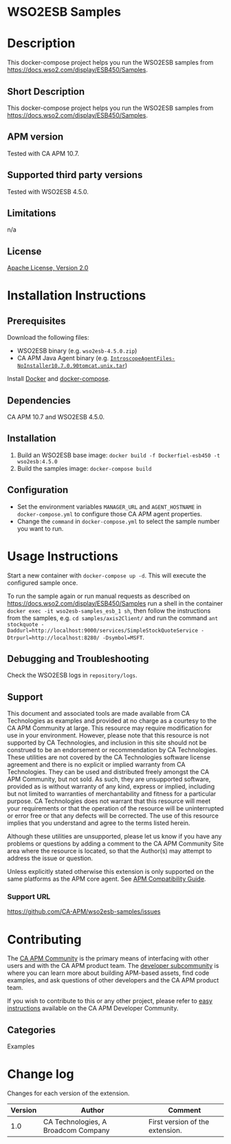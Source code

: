 # WSO2ESB Samples

# Description
This docker-compose project helps you run the WSO2ESB samples from https://docs.wso2.com/display/ESB450/Samples.

## Short Description
This docker-compose project helps you run the WSO2ESB samples from https://docs.wso2.com/display/ESB450/Samples.

## APM version
Tested with CA APM 10.7.

## Supported third party versions
Tested with WSO2ESB 4.5.0.

## Limitations
n/a

## License
[Apache License, Version 2.0](LICENSE)

# Installation Instructions

## Prerequisites
Download the following files:
* WSO2ESB binary (e.g. `wso2esb-4.5.0.zip`)
* CA APM Java Agent binary (e.g. [`IntroscopeAgentFiles-NoInstaller10.7.0.90tomcat.unix.tar`](https://support.ca.com))

Install [Docker](https://docs.docker.com/install/) and [docker-compose](https://docs.docker.com/compose/install/).

## Dependencies
CA APM 10.7 and WSO2ESB 4.5.0.

## Installation
1. Build an WSO2ESB base image: `docker build -f Dockerfiel-esb450 -t wso2esb:4.5.0`
2. Build the samples image: `docker-compose build`

## Configuration
* Set the environment variables `MANAGER_URL` and `AGENT_HOSTNAME` in `docker-compose.yml` to configure those CA APM agent properties.
* Change the `command` in `docker-compose.yml` to select the sample number you want to run.

# Usage Instructions
Start a new container with `docker-compose up -d`. This will execute the configured sample once.

To run the sample again or run manual requests as described on https://docs.wso2.com/display/ESB450/Samples run a shell in the container `docker exec -it wso2esb-samples_esb_1 sh`, then follow the instructions from the samples, e.g. `cd samples/axis2Client/` and run the command `ant stockquote -Daddurl=http://localhost:9000/services/SimpleStockQuoteService -Dtrpurl=http://localhost:8280/ -Dsymbol=MSFT`.

## Debugging and Troubleshooting
Check the WSO2ESB logs in `repository/logs`.

## Support
This document and associated tools are made available from CA Technologies as examples and provided at no charge as a courtesy to the CA APM Community at large. This resource may require modification for use in your environment. However, please note that this resource is not supported by CA Technologies, and inclusion in this site should not be construed to be an endorsement or recommendation by CA Technologies. These utilities are not covered by the CA Technologies software license agreement and there is no explicit or implied warranty from CA Technologies. They can be used and distributed freely amongst the CA APM Community, but not sold. As such, they are unsupported software, provided as is without warranty of any kind, express or implied, including but not limited to warranties of merchantability and fitness for a particular purpose. CA Technologies does not warrant that this resource will meet your requirements or that the operation of the resource will be uninterrupted or error free or that any defects will be corrected. The use of this resource implies that you understand and agree to the terms listed herein.

Although these utilities are unsupported, please let us know if you have any problems or questions by adding a comment to the CA APM Community Site area where the resource is located, so that the Author(s) may attempt to address the issue or question.

Unless explicitly stated otherwise this extension is only supported on the same platforms as the APM core agent. See [APM Compatibility Guide](http://www.ca.com/us/support/ca-support-online/product-content/status/compatibility-matrix/application-performance-management-compatibility-guide.aspx).

### Support URL
https://github.com/CA-APM/wso2esb-samples/issues

# Contributing
The [CA APM Community](https://communities.ca.com/community/ca-apm) is the primary means of interfacing with other users and with the CA APM product team.  The [developer subcommunity](https://communities.ca.com/community/ca-apm/ca-developer-apm) is where you can learn more about building APM-based assets, find code examples, and ask questions of other developers and the CA APM product team.

If you wish to contribute to this or any other project, please refer to [easy instructions](https://communities.ca.com/docs/DOC-231150910) available on the CA APM Developer Community.

## Categories
Examples

# Change log
Changes for each version of the extension.

Version | Author | Comment
--------|--------|--------
1.0 | CA Technologies, A Broadcom Company | First version of the extension.

